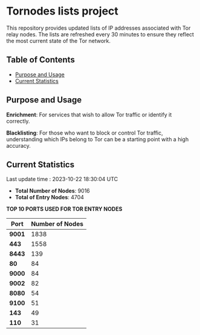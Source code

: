 # Tornodes lists project

This repository provides updated lists of IP addresses associated with Tor relay nodes. The lists are refreshed every 30 minutes to ensure they reflect the most current state of the Tor network.

## Table of Contents

- [Purpose and Usage](#purpose-and-usage)
- [Current Statistics](#current-statistics)


## Purpose and Usage

**Enrichment**: For services that wish to allow Tor traffic or identify it correctly.

**Blacklisting**: For those who want to block or control Tor traffic, understanding which IPs belong to Tor can be a starting point with a high accuracy.

## Current Statistics

Last update time : 2023-10-22 18:30:04 UTC

- **Total Number of Nodes**: 9016
- **Total of Entry Nodes**: 4704

**TOP 10 PORTS USED FOR TOR ENTRY NODES**

| **Port** | **Number of Nodes** |
|------|-----------------|
| **9001**   | 1838  |
| **443**   | 1558  |
| **8443**   | 139  |
| **80**   | 84  |
| **9000**   | 84  |
| **9002**   | 82  |
| **8080**   | 54  |
| **9100**   | 51  |
| **143**   | 49  |
| **110**   | 31  |


